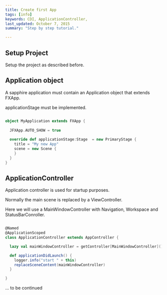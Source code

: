 ```yaml
---
title: Create first App
tags: [info]
keywords: CDI, ApplicationController,
last_updated: October 7, 2015
summary: "Step by step tutorial."

---
```

## Setup Project

Setup the project as described before.

## Application object

A sapphire application must contain an Application object that extends FXApp.

applicationStage must be implemented.

```scala

object MyApplication extends FXApp {
  
  JFXApp.AUTO_SHOW = true
  
  override def applicationStage:Stage  = new PrimaryStage {
    title = "My new App"
    scene = new Scene {
    }
  }
}

```

## ApplicationController

Application controller is used for startup purposes.

Normally the main scene is replaced by a ViewController.

Here we will use a MainWindowController with Navigation, Workspace and StatusBarConroller.



```scala

@Named
@ApplicationScoped
class ApplicationController extends AppController {

  lazy val mainWindowController = getController[MainWindowController]()

  def applicationDidLaunch() {
    logger.info("start " + this)
    replaceSceneContent(mainWindowController)
  }

}

```



... to be continued

 


